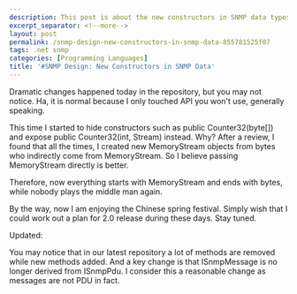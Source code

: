 ```yaml
---
description: This post is about the new constructors in SNMP data types.
excerpt_separator: <!--more-->
layout: post
permalink: /snmp-design-new-constructors-in-snmp-data-855781525f07
tags: .net snmp
categories: [Programming Languages]
title: '#SNMP Design: New Constructors in SNMP Data'
---
```

Dramatic changes happened today in the repository, but you may not notice. Ha, it is normal because I only touched API you won't use, generally speaking.
<!--more-->

This time I started to hide constructors such as public Counter32(byte[]) and expose public Counter32(int, Stream) instead. Why? After a review, I found that all the times, I created new MemoryStream objects from bytes who indirectly come from MemoryStream. So I believe passing MemoryStream directly is better.

Therefore, now everything starts with MemoryStream and ends with bytes, while nobody plays the middle man again.

By the way, now I am enjoying the Chinese spring festival. Simply wish that I could work out a plan for 2.0 release during these days. Stay tuned.

Updated:

You may notice that in our latest repository a lot of methods are removed while new methods added. And a key change is that ISnmpMessage is no longer derived from ISnmpPdu. I consider this a reasonable change as messages are not PDU in fact.
